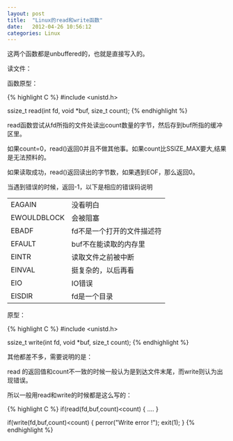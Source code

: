 ```yaml
---
layout: post
title:  "Linux的read和write函数"
date:   2012-04-26 10:56:12
categories: Linux
---
```

这两个函数都是unbuffered的，也就是直接写入的。

读文件：

函数原型：

{% highlight C %}
#include <unistd.h>

ssize_t read(int fd, void *buf, size_t count);
{% endhighlight %}

read函数尝试从fd所指的文件处读出count数量的字节，然后存到buf所指的缓冲区里。

如果count=0，read()返回0并且不做其他事。如果count比SSIZE_MAX要大,结果是无法预料的。

如果读取成功，read()返回读出的字节数，如果遇到EOF，那么返回0。

当遇到错误的时候，返回-1，以下是相应的错误码说明

 

<table class="table">
<tbody>
<tr>
<td>EAGAIN</td>
<td>没看明白</td>
</tr>
<tr>
<td>EWOULDBLOCK</td>
<td>会被阻塞</td>
</tr>
<tr>
<td>EBADF</td>
<td>fd不是一个打开的文件描述符</td>
</tr>
<tr>
<td>EFAULT</td>
<td>buf不在能读取的内存里</td>
</tr>
<tr>
<td>EINTR</td>
<td>读取文件之前被中断</td>
</tr>
<tr>
<td>EINVAL</td>
<td>挺复杂的，以后再看</td>
</tr>
<tr>
<td>EIO</td>
<td>IO错误</td>
</tr>
<tr>
<td>EISDIR</td>
<td>fd是一个目录</td>
</tr>
</tbody>
</table>


原型：

{% highlight C %}
#include <unistd.h>

ssize_t write(int fd, void *buf, size_t count);
{% endhighlight %}

其他都差不多，需要说明的是：

read 的返回值和count不一致的时候一般认为是到达文件末尾，而write则认为出现错误。

所以一般用read和write的时候都是这么写的：

{% highlight C %}
if(read(fd,buf,count)<count)
{
    ....
}

if(write(fd,buf,count)<count)
{
    perror("Write error !");
    exit(1);
}
{% endhighlight %}